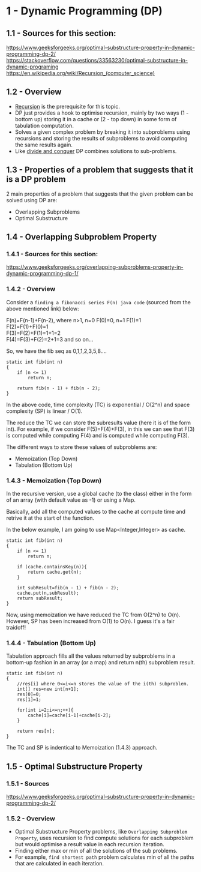# 1 - Dynamic Programming (DP) 

## 1.1 - Sources for this section:
https://www.geeksforgeeks.org/optimal-substructure-property-in-dynamic-programming-dp-2/ <br>
https://stackoverflow.com/questions/33563230/optimal-substructure-in-dynamic-programing
https://en.wikipedia.org/wiki/Recursion_(computer_science)

## 1.2 - Overview

* [Recursion](https://en.wikipedia.org/wiki/Recursion_(computer_science)) is the prerequisite for this topic.
* DP just provides a hook to optimise recursion, mainly by two ways (1 - bottom up) storing it in a cache or (2 - top down) in some form of tabulation computation. 
* Solves a given complex problem by breaking it into subproblems using recursions and storing the results of subproblems to avoid computing the same results again. <br>
* Like [divide and conquer](https://github.com/chandrakanth-c/patterns-in-algorithms/blob/main/divide-and-conquer.md) DP combines solutions to sub-problems.  

## 1.3 - Properties of a problem that suggests that it is a DP problem

2 main properties of a problem that suggests that the given problem can be solved using DP are: <br>
* Overlapping Subproblems <br>
* Optimal Substructure 

## 1.4 - Overlapping Subproblem Property

### 1.4.1 - Sources for this section:
https://www.geeksforgeeks.org/overlapping-subproblems-property-in-dynamic-programming-dp-1/

### 1.4.2 - Overview

Consider a `finding a fibonacci series F(n) java code` (sourced from the above mentioned link) below:

F(n)=F(n-1)+F(n-2), where n>1, n=0 F(0)=0, n=1 F(1)=1 <br>
F(2)=F(1)+F(0)=1 <br>
F(3)=F(2)+F(1)=1+1=2 <br>
F(4)=F(3)+F(2)=2+1=3 and so on... <br>

So, we have the fib seq as 0,1,1,2,3,5,8....

```
static int fib(int n)
{
    if (n <= 1)
        return n;

    return fib(n - 1) + fib(n - 2);
}
```

In the above code, time complexity (TC) is exponential / O(2^n) and space complexity (SP) is linear / O(1). 

The reduce the TC we can store the subresults value (here it is of the form int). 
For example, if we consider F(5)=F(4)+F(3), in this we can see that F(3) is computed while computing 
F(4) and is computed while computing F(3).

The different ways to store these values of subproblems are:
* Memoization (Top Down)
* Tabulation (Bottom Up)

### 1.4.3 - Memoization (Top Down)

In the recursive version, use a global cache (to the class) either in the form of an 
array (with default value as -1) or using a Map. 

Basically, add all the computed values to the cache at compute time and retrive it 
at the start of the function.

In the below example, I am going to use Map<Integer,Integer> as cache.

```
static int fib(int n)
{
    if (n <= 1)
        return n;

    if (cache.containsKey(n)){
        return cache.get(n);
    }

    int subResult=fib(n - 1) + fib(n - 2);
    cache.put(n,subResult);
    return subResult;
}
```
Now, using memoization we have reduced the TC from O(2^n) to O(n). 
However, SP has been increased from O(1) to O(n). I guess it's a 
fair traidoff!

### 1.4.4 - Tabulation (Bottom Up)

Tabulation approach fills all the values returned by subproblems in a bottom-up fashion
in an array (or a map) and return n(th) subproblem result.

```
static int fib(int n)
{
    //res[i] where 0<=i<=n stores the value of the i(th) subproblem.
    int[] res=new int[n+1];
    res[0]=0;
    res[1]=1;

    for(int i=2;i<=n;++){
        cache[i]=cache[i-1]+cache[i-2];
    }

    return res[n];
}
```

The TC and SP is indentical to Memoization (1.4.3) approach.

## 1.5 - Optimal Substructure Property

### 1.5.1 - Sources
https://www.geeksforgeeks.org/optimal-substructure-property-in-dynamic-programming-dp-2/

### 1.5.2 - Overview

* Optimal Substructure Property problems, like `Overlapping Subproblem Property`,
uses recursion to find compute solutions for each subproblem but would optimise a result
value in each recursion iteration.
* Finding either max or min of all the solutions of the sub problems.
* For example, `find shortest path` problem calculates min of all the paths that are
calculated in each iteration.
























